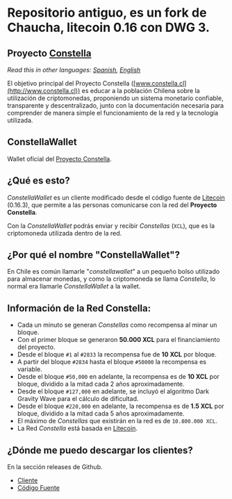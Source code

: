 # Repositorio antiguo, es un fork de Chaucha, litecoin 0.16 con DWG 3. 

## Proyecto [Constella](http://constella.cl)

*Read this in other languages: [Spanish](README.md), [English](README.en.md)*

El objetivo principal del Proyecto Constella ([www.constella.cl](http://www.constella.cl)) es educar a la población Chilena sobre la utilización de criptomonedas,
proponiendo un sistema monetario confiable, transparente y descentralizado,
junto con la documentación necesaria para comprender de manera simple el funcionamiento de la red y la tecnología utilizada.

## ConstellaWallet

Wallet oficial del [Proyecto Constella](http://constella.cl).

## ¿Qué es esto?

*ConstellaWallet* es un cliente modificado desde el código fuente de [Litecoin](https://litecoin.org/) (0.16.3), que permite a las personas comunicarse con la red del **Proyecto Constella**.

Con la *ConstellaWallet* podrás enviar y recibir *Constellas* (`XCL`), que es la criptomoneda utilizada dentro de la red.

## ¿Por qué el nombre "ConstellaWallet"?

En Chile es común llamarle "*constellawallet*" a un pequeño bolso utilizado para almacenar monedas, y como la criptomoneda se llama *Constella*, lo normal era llamarle *ConstellaWallet* a la wallet.

## Información de la Red Constella:

- Cada un minuto se generan *Constellas* como recompensa al minar un bloque.
- Con el primer bloque se generaron **50.000 XCL** para el financiamiento del proyecto.
- Desde el bloque `#1` al `#2833` la recompensa fue de **10 XCL** por bloque.
- A partir del bloque `#2834` hasta el bloque `#50000` la recompensa es variable.
- Desde el bloque `#50,000` en adelante, la recompensa es de **10 XCL** por bloque, dividido a la mitad cada 2 años aproximadamente.
- Desde el bloque `#127,000` en adelante, se incluyó el algoritmo Dark Gravity Wave para el cálculo de dificultad.
- Desde el bloque `#220,000` en adelante, la recompensa es de **1.5 XCL** por bloque, dividido a la mitad cada 5 años aproximadamente.
- El máximo de *Constellas* que existirán en la red es de `10.800.000 XCL`.
- La Red *Constella* está basada en [Litecoin](https://litecoin.org/).


## ¿Dónde me puedo descargar los clientes?
En la sección releases de Github.

- [Cliente](https://github.com/proyecto-constella/constellawallet/releases/latest)
- [Código Fuente](https://github.com/proyecto-constella/constellawallet/archive/master.zip)
